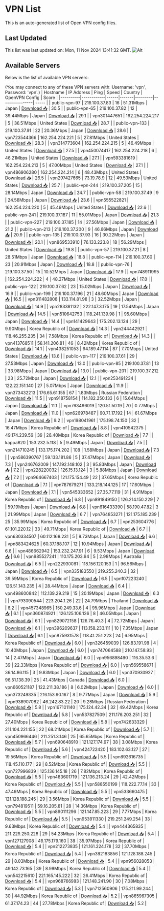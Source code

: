 # VPN List

This is an auto-generated list of Open VPN config files.

## Last Updated

This list was last updated on: Mon, 11 Nov 2024 13:41:32 GMT.
![Alt](https://repobeats.axiom.co/api/embed/186b98318ef1479477931607c1ad7d823f12451f.svg "Repobeats analytics image")

## Available Servers

Below is the list of available VPN servers:

(You may connect to any of these VPN servers with: Username: 'vpn', Password: 'vpn'.)
| Hostname | IP Address | Ping | Speed | Country | OpenVPN Config | Score |
|----------|------------|------|-------|---------|----------------| ----- |
| public-vpn-97 | 219.100.37.83 | 16 | 51.31Mbps | Japan | [Download 📥](./configs/server_0_JP.ovpn) | 30.5 |
| public-vpn-65 | 219.100.37.82 | 12 | 39.44Mbps | Japan | [Download 📥](./configs/server_1_JP.ovpn) | 29.1 |
| vpn301447651 | 162.254.224.217 | 5 | 36.51Mbps | United States | [Download 📥](./configs/server_2_US.ovpn) | 28.7 |
| public-vpn-133 | 219.100.37.91 | 22 | 20.36Mbps | Japan | [Download 📥](./configs/server_3_JP.ovpn) | 28.6 |
| vpn723544366 | 162.254.224.221 | 5 | 27.81Mbps | United States | [Download 📥](./configs/server_4_US.ovpn) | 28.3 |
| vpn314773604 | 162.254.224.215 | 5 | 46.49Mbps | United States | [Download 📥](./configs/server_5_US.ovpn) | 27.5 |
| vpn450074417 | 162.254.224.218 | 6 | 46.21Mbps | United States | [Download 📥](./configs/server_6_US.ovpn) | 27.1 |
| vpn593381619 | 162.254.224.213 | 5 | 47.00Mbps | United States | [Download 📥](./configs/server_7_US.ovpn) | 27.1 |
| vpn486906280 | 162.254.224.214 | 6 | 48.43Mbps | United States | [Download 📥](./configs/server_8_US.ovpn) | 26.5 |
| vpn297427665 | 73.19.78.9 | 12 | 49.53Mbps | United States | [Download 📥](./configs/server_9_US.ovpn) | 25.7 |
| public-vpn-244 | 219.100.37.205 | 15 | 28.14Mbps | Japan | [Download 📥](./configs/server_10_JP.ovpn) | 24.7 |
| public-vpn-58 | 219.100.37.49 | 9 | 24.58Mbps | Japan | [Download 📥](./configs/server_11_JP.ovpn) | 23.6 |
| vpn555522821 | 162.254.224.220 | 5 | 45.49Mbps | United States | [Download 📥](./configs/server_12_US.ovpn) | 22.6 |
| public-vpn-241 | 219.100.37.187 | 11 | 55.01Mbps | Japan | [Download 📥](./configs/server_13_JP.ovpn) | 21.3 |
| public-vpn-227 | 219.100.37.185 | 14 | 27.56Mbps | Japan | [Download 📥](./configs/server_14_JP.ovpn) | 21.2 |
| public-vpn-213 | 219.100.37.200 | 9 | 46.66Mbps | Japan | [Download 📥](./configs/server_15_JP.ovpn) | 20.9 |
| public-vpn-135 | 219.100.37.93 | 16 | 30.22Mbps | Japan | [Download 📥](./configs/server_16_JP.ovpn) | 20.1 |
| vpn869533910 | 76.133.223.8 | 18 | 56.29Mbps | United States | [Download 📥](./configs/server_17_US.ovpn) | 19.8 |
| public-vpn-57 | 219.100.37.21 | 8 | 28.51Mbps | Japan | [Download 📥](./configs/server_18_JP.ovpn) | 18.8 |
| public-vpn-114 | 219.100.37.60 | 23 | 20.91Mbps | Japan | [Download 📥](./configs/server_19_JP.ovpn) | 18.8 |
| public-vpn-76 | 219.100.37.50 | 15 | 10.52Mbps | Japan | [Download 📥](./configs/server_20_JP.ovpn) | 17.9 |
| vpn748911995 | 162.254.224.222 | 4 | 48.37Mbps | United States | [Download 📥](./configs/server_21_US.ovpn) | 17.0 |
| public-vpn-122 | 219.100.37.62 | 23 | 15.02Mbps | Japan | [Download 📥](./configs/server_22_JP.ovpn) | 16.9 |
| public-vpn-199 | 219.100.37.196 | 21 | 48.60Mbps | Japan | [Download 📥](./configs/server_23_JP.ovpn) | 16.5 |
| vpn311482808 | 133.114.81.98 | 3 | 32.52Mbps | Japan | [Download 📥](./configs/server_24_JP.ovpn) | 14.9 |
| vpn283381132 | 222.147.3.175 | 19 | 17.54Mbps | Japan | [Download 📥](./configs/server_25_JP.ovpn) | 14.5 |
| vpn510642753 | 118.241.139.98 | 1 | 95.60Mbps | Japan | [Download 📥](./configs/server_26_JP.ovpn) | 14.4 |
| vpn141429643 | 175.202.13.124 | 29 | 9.90Mbps | Korea Republic of | [Download 📥](./configs/server_27_KR.ovpn) | 14.3 |
| vpn244442921 | 118.46.255.235 | 34 | 7.58Mbps | Korea Republic of | [Download 📥](./configs/server_28_KR.ovpn) | 14.3 |
| vpn413768511 | 58.141.206.81 | 46 | 8.42Mbps | Korea Republic of | [Download 📥](./configs/server_29_KR.ovpn) | 14.1 |
| vpn438251053 | 64.189.47.114 | 87 | 7.70Mbps | United States | [Download 📥](./configs/server_30_US.ovpn) | 13.6 |
| public-vpn-117 | 219.100.37.61 | 29 | 27.53Mbps | Japan | [Download 📥](./configs/server_31_JP.ovpn) | 13.0 |
| public-vpn-85 | 219.100.37.81 | 13 | 33.98Mbps | Japan | [Download 📥](./configs/server_32_JP.ovpn) | 13.0 |
| public-vpn-201 | 219.100.37.212 | 23 | 25.72Mbps | Japan | [Download 📥](./configs/server_33_JP.ovpn) | 12.1 |
| vpn253491234 | 122.22.151.140 | 27 | 5.07Mbps | Japan | [Download 📥](./configs/server_34_JP.ovpn) | 11.9 |
| vpn373432213 | 176.65.61.155 | 67 | 1.83Mbps | Russian Federation | [Download 📥](./configs/server_35_RU.ovpn) | 11.5 |
| vpn918758154 | 114.182.250.133 | 6 | 15.64Mbps | Japan | [Download 📥](./configs/server_36_JP.ovpn) | 11.1 |
| vpn763496019 | 120.51.50.19 | 70 | 0.77Mbps | Japan | [Download 📥](./configs/server_37_JP.ovpn) | 11.0 |
| vpn626978487 | 60.71.17.192 | 14 | 61.67Mbps | Japan | [Download 📥](./configs/server_38_JP.ovpn) | 9.2 |
| vpn198041961 | 175.198.74.150 | 32 | 16.47Mbps | Korea Republic of | [Download 📥](./configs/server_39_KR.ovpn) | 8.8 |
| vpn410542375 | 49.174.239.56 | 39 | 26.40Mbps | Korea Republic of | [Download 📥](./configs/server_40_KR.ovpn) | 7.7 |
| kappa820 | 153.232.5.118 | 5 | 9.49Mbps | Japan | [Download 📥](./configs/server_41_JP.ovpn) | 7.5 |
| vpn214710245 | 133.175.174.202 | 108 | 1.58Mbps | Japan | [Download 📥](./configs/server_42_JP.ovpn) | 7.3 |
| vpn586390767 | 59.133.181.86 | 5 | 37.47Mbps | Japan | [Download 📥](./configs/server_43_JP.ovpn) | 7.3 |
| vpn246762009 | 147.192.148.102 | 3 | 95.83Mbps | Japan | [Download 📥](./configs/server_44_JP.ovpn) | 7.2 |
| vpn228220032 | 126.15.13.124 | 3 | 5.88Mbps | Japan | [Download 📥](./configs/server_45_JP.ovpn) | 7.2 |
| vpn964667403 | 121.175.154.49 | 22 | 37.65Mbps | Korea Republic of | [Download 📥](./configs/server_46_KR.ovpn) | 7.1 |
| vpn787679271 | 133.218.144.125 | 17 | 17.60Mbps | Japan | [Download 📥](./configs/server_47_JP.ovpn) | 7.1 |
| vpn545333652 | 27.35.77.119 | 31 | 4.91Mbps | Korea Republic of | [Download 📥](./configs/server_48_KR.ovpn) | 6.8 |
| vpn891849150 | 126.214.150.229 | 7 | 59.19Mbps | Japan | [Download 📥](./configs/server_49_JP.ovpn) | 6.8 |
| vpn616433390 | 58.190.47.82 | 3 | 21.99Mbps | Japan | [Download 📥](./configs/server_50_JP.ovpn) | 6.7 |
| vpn764853271 | 121.175.185.239 | 25 | 35.99Mbps | Korea Republic of | [Download 📥](./configs/server_51_KR.ovpn) | 6.7 |
| vpn253604776 | 61.101.220.12 | 33 | 49.71Mbps | Korea Republic of | [Download 📥](./configs/server_52_KR.ovpn) | 6.7 |
| vpn630334507 | 60.112.168.231 | 5 | 8.73Mbps | Japan | [Download 📥](./configs/server_53_JP.ovpn) | 6.6 |
| vpn883424625 | 60.37.188.107 | 12 | 10.94Mbps | Japan | [Download 📥](./configs/server_54_JP.ovpn) | 6.6 |
| vpn486662942 | 153.232.247.91 | 6 | 9.53Mbps | Japan | [Download 📥](./configs/server_55_JP.ovpn) | 6.6 |
| vpn985527241 | 110.175.203.94 | 5 | 2.98Mbps | Australia | [Download 📥](./configs/server_56_AU.ovpn) | 6.5 |
| vpn222930081 | 118.156.120.153 | 1 | 96.56Mbps | Japan | [Download 📥](./configs/server_57_JP.ovpn) | 6.5 |
| vpn335183550 | 219.255.240.3 | 32 | 39.59Mbps | Korea Republic of | [Download 📥](./configs/server_58_KR.ovpn) | 6.5 |
| vpn107223240 | 126.51.143.235 | 4 | 28.44Mbps | Japan | [Download 📥](./configs/server_59_JP.ovpn) | 6.4 |
| vpn498600842 | 112.139.29.219 | 15 | 20.19Mbps | Japan | [Download 📥](./configs/server_60_JP.ovpn) | 6.3 |
| vpn793090544 | 223.204.1.26 | 22 | 24.79Mbps | Thailand | [Download 📥](./configs/server_61_TH.ovpn) | 6.2 |
| vpn457348965 | 150.249.33.6 | 4 | 95.96Mbps | Japan | [Download 📥](./configs/server_62_JP.ovpn) | 6.1 |
| vpn360874921 | 126.125.106.126 | 8 | 46.05Mbps | Japan | [Download 📥](./configs/server_63_JP.ovpn) | 6.1 |
| vpn829072158 | 126.76.40.3 | 4 | 72.72Mbps | Japan | [Download 📥](./configs/server_64_JP.ovpn) | 6.1 |
| vpn396209637 | 113.158.233.111 | 10 | 7.35Mbps | Japan | [Download 📥](./configs/server_65_JP.ovpn) | 6.1 |
| vpn875931578 | 118.41.251.223 | 24 | 6.95Mbps | Korea Republic of | [Download 📥](./configs/server_66_KR.ovpn) | 6.0 |
| vpn326459039 | 126.83.191.98 | 4 | 10.40Mbps | Japan | [Download 📥](./configs/server_67_JP.ovpn) | 6.0 |
| vpn747064588 | 210.147.58.93 | 14 | 2.47Mbps | Japan | [Download 📥](./configs/server_68_JP.ovpn) | 6.0 |
| vpn956898490 | 116.35.53.6 | 39 | 22.33Mbps | Korea Republic of | [Download 📥](./configs/server_69_KR.ovpn) | 6.0 |
| vpn569558671 | 36.14.86.115 | 3 | 9.83Mbps | Japan | [Download 📥](./configs/server_70_JP.ovpn) | 6.0 |
| vpn370930927 | 96.51.138.39 | 25 | 41.43Mbps | Canada | [Download 📥](./configs/server_71_CA.ovpn) | 6.0 |
| vpn660521187 | 122.211.38.186 | 8 | 6.02Mbps | Japan | [Download 📥](./configs/server_72_JP.ovpn) | 6.0 |
| vpn373249335 | 216.153.90.167 | 8 | 9.77Mbps | Japan | [Download 📥](./configs/server_73_JP.ovpn) | 5.9 |
| vpn938907082 | 46.242.83.22 | 20 | 9.28Mbps | Russian Federation | [Download 📥](./configs/server_74_RU.ovpn) | 5.8 |
| vpn167101140 | 175.124.42.34 | 32 | 49.42Mbps | Korea Republic of | [Download 📥](./configs/server_75_KR.ovpn) | 5.8 |
| vpn537827509 | 211.176.203.251 | 32 | 27.40Mbps | Korea Republic of | [Download 📥](./configs/server_76_KR.ovpn) | 5.8 |
| vpn742633329 | 211.104.221.155 | 22 | 68.21Mbps | Korea Republic of | [Download 📥](./configs/server_77_KR.ovpn) | 5.7 |
| vpn450966446 | 211.251.3.146 | 25 | 65.65Mbps | Korea Republic of | [Download 📥](./configs/server_78_KR.ovpn) | 5.7 |
| vpn690648910 | 121.127.174.97 | 38 | 3.08Mbps | Korea Republic of | [Download 📥](./configs/server_79_KR.ovpn) | 5.6 |
| vpn424722420 | 183.102.63.127 | 27 | 19.56Mbps | Korea Republic of | [Download 📥](./configs/server_80_KR.ovpn) | 5.5 |
| vpn892616735 | 118.45.110.177 | 29 | 8.52Mbps | Korea Republic of | [Download 📥](./configs/server_81_KR.ovpn) | 5.5 |
| vpn727996839 | 125.136.145.18 | 26 | 7.82Mbps | Korea Republic of | [Download 📥](./configs/server_82_KR.ovpn) | 5.5 |
| vpn483601719 | 121.136.213.24 | 29 | 42.42Mbps | Korea Republic of | [Download 📥](./configs/server_83_KR.ovpn) | 5.5 |
| vpn588550199 | 118.222.77.14 | 33 | 47.49Mbps | Korea Republic of | [Download 📥](./configs/server_84_KR.ovpn) | 5.5 |
| vpn533690475 | 121.128.188.245 | 29 | 3.56Mbps | Korea Republic of | [Download 📥](./configs/server_85_KR.ovpn) | 5.5 |
| vpn794819511 | 59.16.205.81 | 28 | 14.36Mbps | Korea Republic of | [Download 📥](./configs/server_86_KR.ovpn) | 5.5 |
| vpn890111296 | 121.147.85.223 | 29 | 7.77Mbps | Korea Republic of | [Download 📥](./configs/server_87_KR.ovpn) | 5.5 |
| vpn953911330 | 219.251.249.254 | 33 | 9.63Mbps | Korea Republic of | [Download 📥](./configs/server_88_KR.ovpn) | 5.4 |
| vpn444365835 | 211.229.250.228 | 29 | 54.23Mbps | Korea Republic of | [Download 📥](./configs/server_89_KR.ovpn) | 5.4 |
| vpn127127908 | 49.175.179.160 | 38 | 35.97Mbps | Korea Republic of | [Download 📥](./configs/server_90_KR.ovpn) | 5.4 |
| vpn212273835 | 121.161.224.178 | 32 | 37.70Mbps | Korea Republic of | [Download 📥](./configs/server_91_KR.ovpn) | 5.4 |
| vpn382183856 | 121.128.188.245 | 29 | 8.03Mbps | Korea Republic of | [Download 📥](./configs/server_92_KR.ovpn) | 5.4 |
| vpn956028053 | 49.142.73.165 | 39 | 8.98Mbps | Korea Republic of | [Download 📥](./configs/server_93_KR.ovpn) | 5.4 |
| vpn542215610 | 221.165.145.222 | 32 | 26.41Mbps | Korea Republic of | [Download 📥](./configs/server_94_KR.ovpn) | 5.4 |
| vpn968766983 | 121.148.241.90 | 30 | 7.08Mbps | Korea Republic of | [Download 📥](./configs/server_95_KR.ovpn) | 5.3 |
| vpn712560906 | 175.211.99.244 | 30 | 44.92Mbps | Korea Republic of | [Download 📥](./configs/server_96_KR.ovpn) | 5.2 |
| vpn865967305 | 61.37.174.23 | 44 | 27.78Mbps | Korea Republic of | [Download 📥](./configs/server_97_KR.ovpn) | 5.2 |

